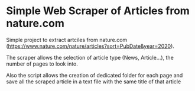 # Simple Web Scraper of Articles from nature.com

Simple project to extract artciles from nature.com (https://www.nature.com/nature/articles?sort=PubDate&year=2020).

The scraper allows the selection of article type (News, Article...), the number of pages to look into.

Also the script allows the creation of dedicated folder for each page and save all the scraped article in a text file with the same title of that article
